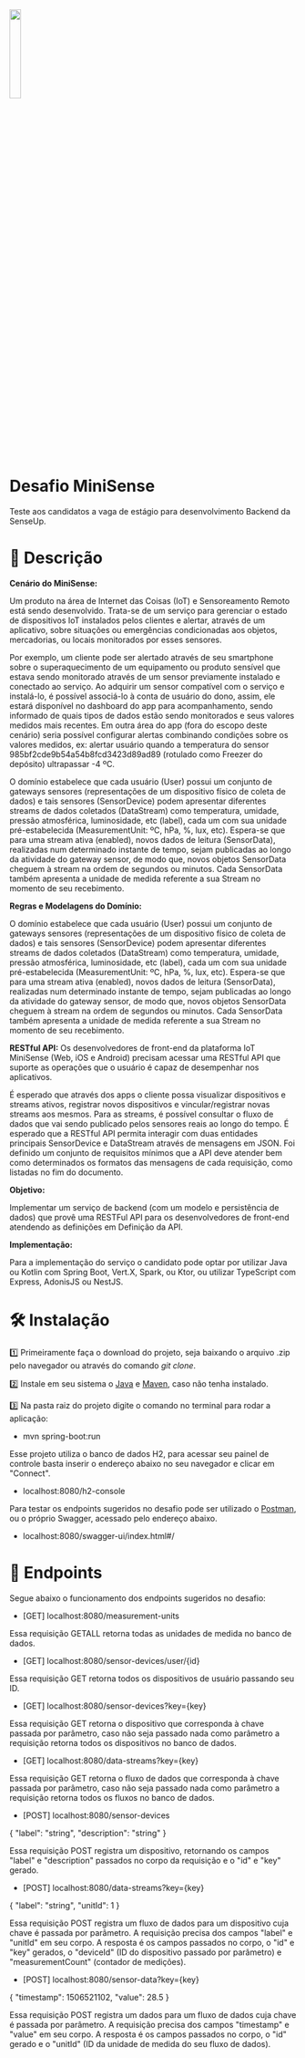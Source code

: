 <img src="https://senseup.me/site/wp-content/uploads/2021/03/LOGO-SENSEUP-transparente.png" width=20%/>

# Desafio MiniSense

Teste aos candidatos a vaga de estágio para desenvolvimento Backend da SenseUp.

# 📜 Descrição

<b>Cenário do MiniSense:</b>

Um produto na área de Internet das Coisas (IoT) e Sensoreamento Remoto está sendo desenvolvido. Trata-se de um serviço para gerenciar o estado de dispositivos IoT instalados pelos clientes e alertar, através de um aplicativo, sobre situações ou emergências condicionadas aos objetos, mercadorias, ou locais monitorados por esses sensores.

Por exemplo, um cliente pode ser alertado através de seu smartphone sobre o superaquecimento de um equipamento ou produto sensível que estava sendo monitorado através de um sensor previamente instalado e conectado ao serviço. Ao adquirir um sensor compatível com o serviço e instalá-lo, é possível associá-lo à conta de usuário do dono, assim, ele estará disponível no dashboard do app para acompanhamento, sendo informado de quais tipos de dados estão sendo monitorados e seus valores medidos mais recentes. Em outra área do app (fora do escopo deste cenário) seria possível configurar alertas combinando condições sobre os valores medidos, ex: alertar usuário quando a temperatura do sensor 985bf2cde9b54a54b8fcd3423d89ad89 (rotulado como Freezer do depósito) ultrapassar -4 ºC.

O domínio estabelece que cada usuário (User) possui um conjunto de gateways sensores (representações de um dispositivo físico de coleta de dados) e tais sensores (SensorDevice) podem apresentar diferentes streams de dados coletados (DataStream) como temperatura, umidade, pressão atmosférica, luminosidade, etc (label), cada um com sua unidade pré-estabelecida (MeasurementUnit: ºC, hPa, %, lux, etc). Espera-se que para uma stream ativa (enabled), novos dados de leitura (SensorData), realizadas num determinado instante de tempo, sejam publicadas ao longo da atividade do gateway sensor, de modo que, novos objetos SensorData cheguem à stream na ordem de segundos ou minutos. Cada SensorData também apresenta a unidade de medida referente a sua Stream no momento de seu recebimento. 

<b>Regras e Modelagens do Domínio:</b>

O domínio estabelece que cada usuário (User) possui um conjunto de gateways sensores (representações de um dispositivo físico de coleta de dados) e tais sensores (SensorDevice) podem apresentar diferentes streams de dados coletados (DataStream) como temperatura, umidade, pressão atmosférica, luminosidade, etc (label), cada um com sua unidade pré-estabelecida (MeasurementUnit: ºC, hPa, %, lux, etc). Espera-se que para uma stream ativa (enabled), novos dados de leitura (SensorData), realizadas num determinado instante de tempo, sejam publicadas ao longo da atividade do gateway sensor, de modo que, novos objetos SensorData cheguem à stream na ordem de segundos ou minutos. Cada SensorData também apresenta a unidade de medida referente a sua Stream no momento de seu recebimento. 

<b>RESTful API:</b> Os desenvolvedores de front-end da plataforma IoT MiniSense (Web, iOS e Android) precisam acessar uma RESTful API que suporte as operações que o usuário é capaz de desempenhar nos aplicativos.

É esperado que através dos apps o cliente possa visualizar dispositivos e streams ativos, registrar novos dispositivos e vincular/registrar novas streams aos mesmos. Para as streams, é possível consultar o fluxo de dados que vai sendo publicado pelos sensores reais ao longo do tempo. É esperado que a RESTful API permita interagir com duas entidades principais SensorDevice e DataStream através de mensagens em JSON.
Foi definido um conjunto de requisitos mínimos que a API deve atender bem como determinados os formatos das mensagens de cada requisição, como listadas no fim do documento.

<b>Objetivo:</b>

Implementar um serviço de backend (com um modelo e persistência de dados) que provê uma RESTFul API para os desenvolvedores de front-end atendendo as definições em Definição da API.

<b>Implementação:</b>

Para a implementação do serviço o candidato pode optar por utilizar Java ou Kotlin com Spring Boot, Vert.X, Spark, ou Ktor, ou utilizar TypeScript com Express, AdonisJS ou NestJS.

# 🛠️ Instalação

1️⃣ Primeiramente faça o download do projeto, seja baixando o arquivo .zip pelo navegador ou através do comando <i>git clone</i>.

2️⃣ Instale em seu sistema o <a href="https://www.java.com/pt-BR/">Java</a> e <a href="https://maven.apache.org/">Maven</a>, caso não tenha instalado.

3️⃣ Na pasta raiz do projeto digite o comando no terminal para rodar a aplicação:
 
 * mvn spring-boot:run
 
Esse projeto utiliza o banco de dados H2, para acessar seu painel de controle basta 
inserir o endereço abaixo no seu navegador e clicar em "Connect".

* localhost:8080/h2-console

Para testar os endpoints sugeridos no desafio pode ser utilizado o <a href="https://www.postman.com/">Postman</a>, ou o próprio 
Swagger, acessado pelo endereço abaixo.

* localhost:8080/swagger-ui/index.html#/
 
# 🧿 Endpoints

Segue abaixo o funcionamento dos endpoints sugeridos no desafio:

* [GET] localhost:8080/measurement-units

Essa requisição GETALL retorna todas as unidades de medida no banco de dados.

* [GET] localhost:8080/sensor-devices/user/{id}

Essa requisição GET retorna todos os dispositivos de usuário passando seu ID.

* [GET] localhost:8080/sensor-devices?key={key}

Essa requisição GET retorna o dispositivo que corresponda à chave passada por parâmetro,
caso não seja passado nada como parâmetro a requisição retorna todos os dispositivos no banco de dados.

* [GET] localhost:8080/data-streams?key={key}

Essa requisição GET retorna o fluxo de dados que corresponda à chave passada por parâmetro,
caso não seja passado nada como parâmetro a requisição retorna todos os fluxos no banco de dados.

* [POST] localhost:8080/sensor-devices

{
  "label": "string",
  "description": "string"
}

Essa requisição POST registra um dispositivo, retornando os campos "label" e "description" passados no corpo da requisição
e o "id" e "key" gerado. 

* [POST] localhost:8080/data-streams?key={key}

{
  "label": "string",
  "unitId": 1
}

Essa requisição POST registra um fluxo de dados para um dispositivo cuja chave é passada por parâmetro.
A requisição precisa dos campos "label" e "unitId" em seu corpo. A resposta é os campos passados no corpo, 
o "id" e "key" gerados, o "deviceId" (ID do dispositivo passado por parâmetro) e "measurementCount" (contador de medições).

* [POST] localhost:8080/sensor-data?key={key}

{
  "timestamp": 1506521102,
  "value": 28.5
}

Essa requisição POST registra um dados para um fluxo de dados cuja chave é passada por parâmetro.
A requisição precisa dos campos "timestamp" e "value" em seu corpo. A resposta é os campos passados no corpo, 
o "id" gerado e o "unitId" (ID da unidade de medida do seu fluxo de dados).







